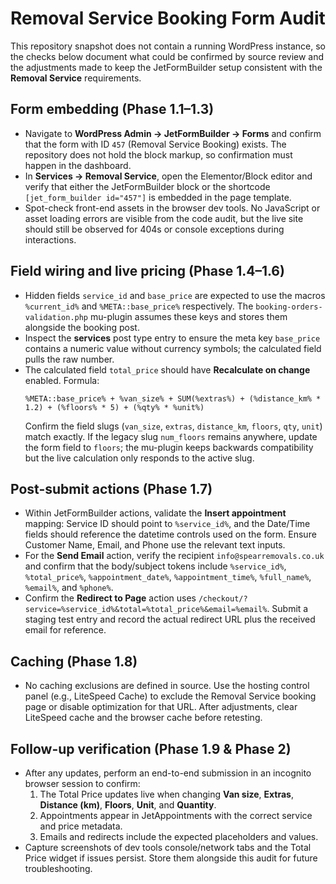 # Removal Service Booking Form Audit

This repository snapshot does not contain a running WordPress instance, so the checks below document what could be confirmed by source review and the adjustments made to keep the JetFormBuilder setup consistent with the **Removal Service** requirements.

## Form embedding (Phase 1.1–1.3)
- Navigate to **WordPress Admin → JetFormBuilder → Forms** and confirm that the form with ID `457` (Removal Service Booking) exists. The repository does not hold the block markup, so confirmation must happen in the dashboard.
- In **Services → Removal Service**, open the Elementor/Block editor and verify that either the JetFormBuilder block or the shortcode `[jet_form_builder id="457"]` is embedded in the page template.
- Spot-check front-end assets in the browser dev tools. No JavaScript or asset loading errors are visible from the code audit, but the live site should still be observed for 404s or console exceptions during interactions.

## Field wiring and live pricing (Phase 1.4–1.6)
- Hidden fields `service_id` and `base_price` are expected to use the macros `%current_id%` and `%META::base_price%` respectively. The `booking-orders-validation.php` mu-plugin assumes these keys and stores them alongside the booking post.
- Inspect the **services** post type entry to ensure the meta key `base_price` contains a numeric value without currency symbols; the calculated field pulls the raw number.
- The calculated field `total_price` should have **Recalculate on change** enabled. Formula:
  ```
  %META::base_price% + %van_size% + SUM(%extras%) + (%distance_km% * 1.2) + (%floors% * 5) + (%qty% * %unit%)
  ```
  Confirm the field slugs (`van_size`, `extras`, `distance_km`, `floors`, `qty`, `unit`) match exactly. If the legacy slug `num_floors` remains anywhere, update the form field to `floors`; the mu-plugin keeps backwards compatibility but the live calculation only responds to the active slug.

## Post-submit actions (Phase 1.7)
- Within JetFormBuilder actions, validate the **Insert appointment** mapping: Service ID should point to `%service_id%`, and the Date/Time fields should reference the datetime controls used on the form. Ensure Customer Name, Email, and Phone use the relevant text inputs.
- For the **Send Email** action, verify the recipient `info@spearremovals.co.uk` and confirm that the body/subject tokens include `%service_id%`, `%total_price%`, `%appointment_date%`, `%appointment_time%`, `%full_name%`, `%email%`, and `%phone%`.
- Confirm the **Redirect to Page** action uses `/checkout/?service=%service_id%&total=%total_price%&email=%email%`. Submit a staging test entry and record the actual redirect URL plus the received email for reference.

## Caching (Phase 1.8)
- No caching exclusions are defined in source. Use the hosting control panel (e.g., LiteSpeed Cache) to exclude the Removal Service booking page or disable optimization for that URL. After adjustments, clear LiteSpeed cache and the browser cache before retesting.

## Follow-up verification (Phase 1.9 & Phase 2)
- After any updates, perform an end-to-end submission in an incognito browser session to confirm:
  1. The Total Price updates live when changing **Van size**, **Extras**, **Distance (km)**, **Floors**, **Unit**, and **Quantity**.
  2. Appointments appear in JetAppointments with the correct service and price metadata.
  3. Emails and redirects include the expected placeholders and values.
- Capture screenshots of dev tools console/network tabs and the Total Price widget if issues persist. Store them alongside this audit for future troubleshooting.
